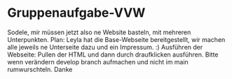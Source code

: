# Gruppenaufgabe-VVW
Sodele, mir müssen jetzt also ne Website basteln, mit mehreren Unterpunkten.
Plan: Leyla hat die Base-Webseite bereitgestellt, wir machen alle jeweils ne Unterseite dazu und ein Impressum. :)
Ausführen der Webseite: Pullen der HTML und dann durch draufklicken ausführen.
Bitte wenn verändern develop branch aufmachen und nicht im main rumwurschteln. Danke 

